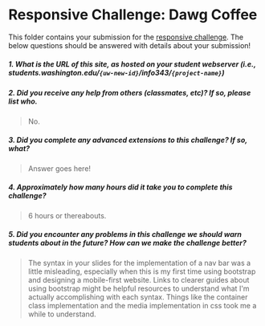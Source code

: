 # Responsive Challenge: Dawg Coffee

This folder contains your submission for the [responsive challenge](http://faculty.washington.edu/mikefree/info343/#/challenges/responsive). The below questions should be answered with details about your submission!

##### 1. What is the URL of this site, as hosted on your student webserver (i.e., students.washington.edu/<code>{uw-new-id}</code>/info343/<code>{project-name}</code>) #####
> 

##### 2. Did you receive any help from others (classmates, etc)? If so, please list who. #####
> No.

##### 3. Did you complete any advanced extensions to this challenge? If so, what? #####
> Answer goes here!

##### 4. Approximately how many hours did it take you to complete this challenge? #####
> 6 hours or thereabouts.

##### 5. Did you encounter any problems in this challenge we should warn students about in the future? How can we make the challenge better? #####
> The syntax in your slides for the implementation of a nav bar was a little misleading, especially when this is my first time using bootstrap and designing a mobile-first website. Links to clearer guides about using bootstrap might be helpful resources to understand what I'm actually accomplishing with each syntax. Things like the container class implementation and the media implementation in css took me a while to understand.
	

